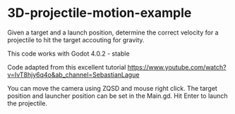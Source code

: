 # 3D-projectile-motion-example
Given a target and a launch position, determine the correct velocity for a projectile to hit the target accouting for gravity.

This code works with Godot 4.0.2 - stable

Code adapted from this excellent tutorial https://www.youtube.com/watch?v=IvT8hjy6q4o&ab_channel=SebastianLague


You can move the camera using ZQSD and mouse right click. The target position and launcher position can be set in the Main.gd. Hit Enter to launch the projectile.
